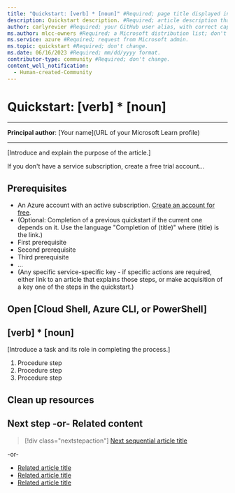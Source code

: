 ```yaml
---
title: "Quickstart: [verb] * [noun]" #Required; page title displayed in search results. Include the word "quickstart". Include the brand.
description: Quickstart description. #Required; article description that is displayed in search results. Include the word "quickstart".
author: carlyrevier #Required; your GitHub user alias, with correct capitalization.
ms.author: mlcc-owners #Required; a Microsoft distribution list; don't change. 
ms.service: azure #Required; request from Microsoft admin.
ms.topic: quickstart #Required; don't change.
ms.date: 06/16/2023 #Required; mm/dd/yyyy format.
contributor-type: community #Required; don't change.
content_well_notification: 
  - Human-created-Community
---
```


<!--
Remove all the comments in this template before you sign-off or merge to the 
main branch.

This template provides the basic structure of a Quickstart - General article pattern. This template provides the basic structure of a Quickstart article pattern. Refer to the [style and voice quick start article in the contributor guide](https://learn.microsoft.com/contribute/style-quick-start).

Quickstarts are fundamental day-1 instructions for helping new customers use 
a subscription to quickly try out a specific product/service. The entire activity 
is a short set of steps that provides an initial experience.

You only use quickstarts when you can get the service, technology, or functionality 
into the hands of new customers in less than 10 minutes.

-->

# Quickstart: [verb] * [noun]

<!-- Required: Article headline - H1

Identify the product or service and the feature area
the quickstart covers.

-->

---

**Principal author**: [Your name](URL of your Microsoft Learn profile)

---

[Introduce and explain the purpose of the article.]

<!-- Required: Introductory paragraphs (no heading)

Write a brief introduction that can help the user determine whether the article is relevant for them. Begin with a sentence that says, "In this quickstart, you..."

-->

If you don't have a service subscription, create a free trial account...

<!-- Required: Free account links (no heading)

Because quickstarts are intended to help new customers use a product or service, include a link to a  free trial before the first H2.

-->

## Prerequisites

<!-- Required: Prerequisites - H2

"Prerequisites" must be the first H2 in the article.

List any items that are needed for the quickstart, such as permissions or software.

If the user needs to sign in to a portal to do the quickstart, provide instructions and a link.

If there aren't any prerequisites, in a new paragraph under the "Prerequisites" H2, enter "None" in plain text (not as a bulleted list item).

-->

- An Azure account with an active subscription. [Create an account for free](https://azure.microsoft.com/free/?WT.mc_id=A261C142F).
- (Optional: Completion of a previous quickstart if the current one depends on it. Use the language "Completion of (title)" where (title) is the link.)
- First prerequisite
- Second prerequisite
- Third prerequisite
- ...
- (Any specific service-specific key - if specific actions are required, either link to an article that explains those steps, or make acquisition of a key one of the steps in the quickstart.)

## Open [Cloud Shell, Azure CLI, or PowerShell]

<!-- Optional: Open a demo environment - H2

If you want to refer to using Azure Cloud Shell, the Azure CLI, or Azure PowerShell, place the instructions after the "Prerequisites" section.

Include Cloud Shell only if all commands can run in Cloud Shell.

--->

## [verb] * [noun]

[Introduce a task and its role in completing the process.]

<!-- Required: Tasks to complete in the process - H2

In one or more numbered H2 sections, describe tasks that the user completes in the process the quickstart describes.

-->

1. Procedure step
1. Procedure step
1. Procedure step

<!-- Required: Steps to complete the tasks - H2

Use ordered lists to describe how to complete tasks in the process. Be consistent when you describe how to use a method or tool to complete the task.

Code requires specific formatting. Here are a few useful examples of commonly used code blocks. Make sure to use the interactive functionality when possible.

For the CLI-based or PowerShell-based procedures, don't use bullets or numbering.

Here is an example of a code block for Java:

```java
cluster = Cluster.build(new File("src/site.yaml")).create();
...
client = cluster.connect();
```

Here's a code block for the Azure CLI:

```azurecli-interactive 
az vm create --resource-group myResourceGroup --name myVM 
--image win2016datacenter --admin-username azureuser 
--admin-password myPassword12
```

This is a code block for Azure PowerShell:

```azurepowershell-interactive
New-AzureRmContainerGroup -ResourceGroupName 
myResourceGroup -Name mycontainer 
-Image mcr.microsoft.com/windows/servercore/iis:nanoserver 
-OsType Windows -IpAddressType Public
```
-->

## Clean up resources

<!-- Optional: Steps to clean up resources - H2

Provide steps the user takes to clean up resources that were created to complete the article.

-->

## Next step -or- Related content

> [!div class="nextstepaction"]
> [Next sequential article title](link.md)

-or-

- [Related article title](link.md)
- [Related article title](link.md)
- [Related article title](link.md)

<!-- Optional: Next step or Related content - H2

Consider adding one of these H2 sections (not both):

A "Next step" section that uses 1 link in a blue box 
to point to a next, consecutive article in a sequence.

-or- 

If the quickstart is not part of a sequence, use a 
"Related content" section that lists links to 
1 to 3 articles the user might find helpful.

-->

<!--

Remove all comments except the customer intent
before you sign off or merge to the main branch.

-->
